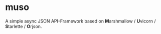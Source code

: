 # muso
A simple async JSON API-Framework based on **M**arshmallow / **U**vicorn / **S**tarlette / **O**rjson.
